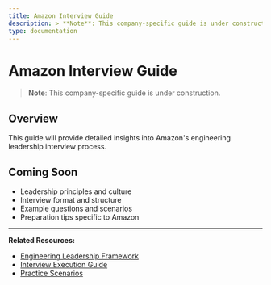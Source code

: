 ```yaml
---
title: Amazon Interview Guide
description: > **Note**: This company-specific guide is under construction.
type: documentation
---
```


# Amazon Interview Guide

> **Note**: This company-specific guide is under construction.

## Overview

This guide will provide detailed insights into Amazon's engineering leadership interview process.

## Coming Soon

- Leadership principles and culture
- Interview format and structure
- Example questions and scenarios
- Preparation tips specific to Amazon

---

**Related Resources:**
- [Engineering Leadership Framework](../interview-prep/engineering-leadership/index.md)
- [Interview Execution Guide](../interview-prep/engineering-leadership/level-4-interview-execution/index.md)
- [Practice Scenarios](../interview-prep/engineering-leadership/practice-scenarios/index.md)
